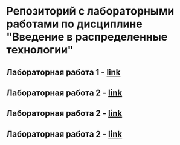 #  Репозиторий с лабораторными работами по дисциплине "Введение в распределенные технологии"
## Лабораторная работа 1 - [link](src/main/scala/lab1/lab_report.MD)
## Лабораторная работа 2 - [link](src/main/scala/lab2/lab_report.MD)
## Лабораторная работа 2 - [link](src/main/scala/lab3/lab_report.MD)
## Лабораторная работа 2 - [link](src/main/scala/lab4/lab_report.MD)

